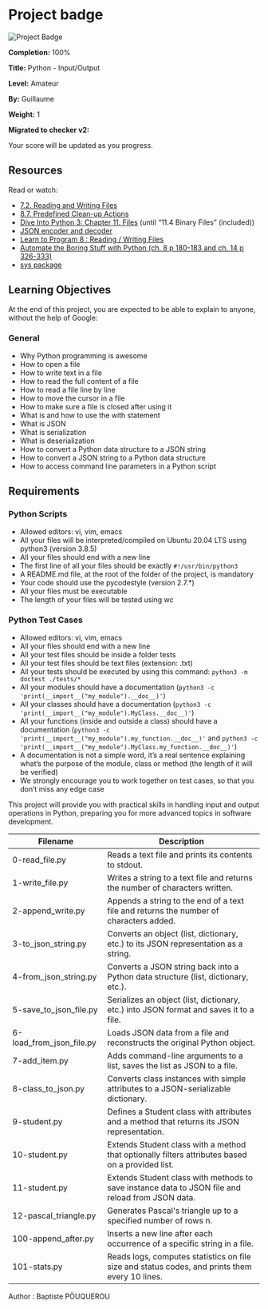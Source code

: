# Project badge

![Project Badge](badge-url)

**Completion:** 100%

**Title:** Python - Input/Output

**Level:** Amateur

**By:** Guillaume

**Weight:** 1

**Migrated to checker v2:** 

Your score will be updated as you progress.

## Resources

Read or watch:

- [7.2. Reading and Writing Files](https://docs.python.org/3/tutorial/inputoutput.html#reading-and-writing-files)
- [8.7. Predefined Clean-up Actions](https://docs.python.org/3/reference/datamodel.html#object.__del__)
- [Dive Into Python 3: Chapter 11. Files](https://www.diveinto.org/python3/files.html) (until “11.4 Binary Files” (included))
- [JSON encoder and decoder](https://docs.python.org/3/library/json.html)
- [Learn to Program 8 : Reading / Writing Files](https://learnxinyminutes.com/docs/python3/)
- [Automate the Boring Stuff with Python (ch. 8 p 180-183 and ch. 14 p 326-333)](https://automatetheboringstuff.com/)
- [sys package](https://docs.python.org/3/library/sys.html)

## Learning Objectives

At the end of this project, you are expected to be able to explain to anyone, without the help of Google:

### General

- Why Python programming is awesome
- How to open a file
- How to write text in a file
- How to read the full content of a file
- How to read a file line by line
- How to move the cursor in a file
- How to make sure a file is closed after using it
- What is and how to use the with statement
- What is JSON
- What is serialization
- What is deserialization
- How to convert a Python data structure to a JSON string
- How to convert a JSON string to a Python data structure
- How to access command line parameters in a Python script

## Requirements

### Python Scripts

- Allowed editors: vi, vim, emacs
- All your files will be interpreted/compiled on Ubuntu 20.04 LTS using python3 (version 3.8.5)
- All your files should end with a new line
- The first line of all your files should be exactly `#!/usr/bin/python3`
- A README.md file, at the root of the folder of the project, is mandatory
- Your code should use the pycodestyle (version 2.7.*)
- All your files must be executable
- The length of your files will be tested using wc

### Python Test Cases

- Allowed editors: vi, vim, emacs
- All your files should end with a new line
- All your test files should be inside a folder tests
- All your test files should be text files (extension: .txt)
- All your tests should be executed by using this command: `python3 -m doctest ./tests/*`
- All your modules should have a documentation (`python3 -c 'print(__import__("my_module").__doc__)'`)
- All your classes should have a documentation (`python3 -c 'print(__import__("my_module").MyClass.__doc__)'`)
- All your functions (inside and outside a class) should have a documentation (`python3 -c 'print(__import__("my_module").my_function.__doc__)'` and `python3 -c 'print(__import__("my_module").MyClass.my_function.__doc__)'`)
- A documentation is not a simple word, it’s a real sentence explaining what’s the purpose of the module, class or method (the length of it will be verified)
- We strongly encourage you to work together on test cases, so that you don’t miss any edge case

This project will provide you with practical skills in handling input and output operations in Python, preparing you for more advanced topics in software development.


| Filename                   | Description                                                                                     |
|----------------------------|-------------------------------------------------------------------------------------------------|
| 0-read_file.py             | Reads a text file and prints its contents to stdout.                                             |
| 1-write_file.py            | Writes a string to a text file and returns the number of characters written.                     |
| 2-append_write.py          | Appends a string to the end of a text file and returns the number of characters added.           |
| 3-to_json_string.py        | Converts an object (list, dictionary, etc.) to its JSON representation as a string.              |
| 4-from_json_string.py      | Converts a JSON string back into a Python data structure (list, dictionary, etc.).                |
| 5-save_to_json_file.py     | Serializes an object (list, dictionary, etc.) into JSON format and saves it to a file.           |
| 6-load_from_json_file.py   | Loads JSON data from a file and reconstructs the original Python object.                         |
| 7-add_item.py              | Adds command-line arguments to a list, saves the list as JSON to a file.                         |
| 8-class_to_json.py         | Converts class instances with simple attributes to a JSON-serializable dictionary.               |
| 9-student.py               | Defines a Student class with attributes and a method that returns its JSON representation.       |
| 10-student.py              | Extends Student class with a method that optionally filters attributes based on a provided list. |
| 11-student.py              | Extends Student class with methods to save instance data to JSON file and reload from JSON data. |
| 12-pascal_triangle.py      | Generates Pascal's triangle up to a specified number of rows n.                                  |
| 100-append_after.py        | Inserts a new line after each occurrence of a specific string in a file.                         |
| 101-stats.py               | Reads logs, computes statistics on file size and status codes, and prints them every 10 lines.   |

Author : Baptiste PÖUQUEROU